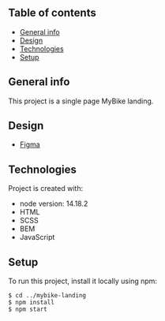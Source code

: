 ## Table of contents
* [General info](#general-info)
* [Design](#design)
* [Technologies](#technologies)
* [Setup](#setup)

## General info
This project is a single page MyBike landing.

## Design
* [Figma](https://www.figma.com/file/NZQAIydtHo5QkINyGLHNcq/BIKE-New-Version?node-id=0%3A1)
	
## Technologies
Project is created with:
* node version: 14.18.2
* HTML
* SCSS
* BEM
* JavaScript
	
## Setup
To run this project, install it locally using npm:

```
$ cd ../mybike-landing
$ npm install
$ npm start
